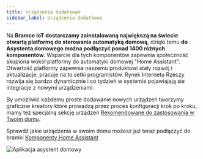 ```yaml
---
title: Urządzenia dodatkowe
sidebar_label: Urządzenia dodatkowe
---
```


Na **Bramce IoT dostarczamy zainstalowaną największą na świecie otwartą platformę do sterowania automatyką domową**, dzięki temu **do Asystenta domowego można podłączyć ponad 1400 różnych komponentów**. Wsparcie dla tych komponentów zapewnia społeczność skupiona wokół platformy do automatyki domowej "Home Assistant". Otwartość platformy zapewnia naszemu produktowi stały rozwój i aktualizacje, pracuje na to setki programistów. Rynek Internetu Rzeczy rozwija się bardzo dynamicznie i co tydzień w systemie pojawiajają sie integracje z nowymi urządzeniami.

By umożliwić każdemu proste dodawanie nowych urządzeń tworzymy graficzne kreatory które prowadzą przez proces konfiguracji krok po kroku, mamy też specjalną sekcję urządzeń [Rekomendowane do zastosowania w Twoim domu](/AIS-docs/docs/en/ais_iot_works_with.html).


Sprawdź jakie urządzenia w swoim domu możesz już teraz podłączyć do bramki <a href="https://www.home-assistant.io/components/" target="_blank">Komponenty Home Assistant</a>


![Aplikacja asystent domowy](/AIS-docs/img/en/iot/iot_hass.png)
